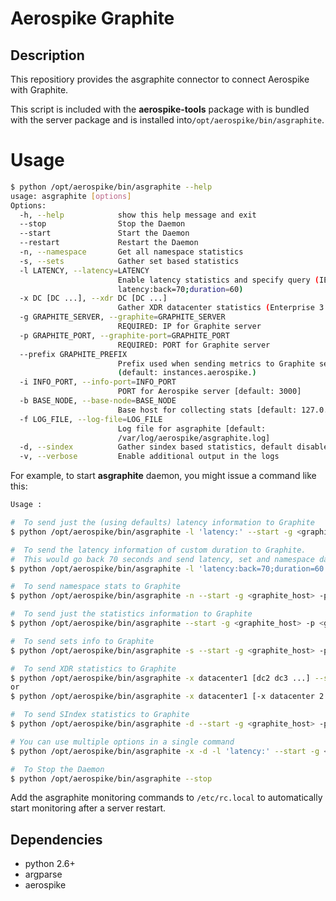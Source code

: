 # Aerospike Graphite
## Description
This repositiory provides the asgraphite connector to connect Aerospike with Graphite.

This script is included with the **aerospike-tools** package with is bundled
with the server package and is installed into`/opt/aerospike/bin/asgraphite`.

# Usage
```bash
$ python /opt/aerospike/bin/asgraphite --help
usage: asgraphite [options]
Options:
  -h, --help            show this help message and exit
  --stop                Stop the Daemon
  --start               Start the Daemon
  --restart             Restart the Daemon
  -n, --namespace       Get all namespace statistics
  -s, --sets            Gather set based statistics
  -l LATENCY, --latency=LATENCY
                        Enable latency statistics and specify query (IE.
                        latency:back=70;duration=60)
  -x DC [DC ...], --xdr DC [DC ...]
                        Gather XDR datacenter statistics (Enterprise 3.7.4+)
  -g GRAPHITE_SERVER, --graphite=GRAPHITE_SERVER
                        REQUIRED: IP for Graphite server
  -p GRAPHITE_PORT, --graphite-port=GRAPHITE_PORT
                        REQUIRED: PORT for Graphite server
  --prefix GRAPHITE_PREFIX
                        Prefix used when sending metrics to Graphite server
                        (default: instances.aerospike.)
  -i INFO_PORT, --info-port=INFO_PORT
                        PORT for Aerospike server [default: 3000]
  -b BASE_NODE, --base-node=BASE_NODE
                        Base host for collecting stats [default: 127.0.0.1]
  -f LOG_FILE, --log-file=LOG_FILE
                        Log file for asgraphite [default:
                        /var/log/aerospike/asgraphite.log]
  -d, --sindex          Gather sindex based statistics, default disabled (version 3.1.6+)
  -v, --verbose			Enable additional output in the logs
```

For example, to start <strong>asgraphite</strong> daemon, you might issue a command like this:

```bash
Usage :

#  To send just the (using defaults) latency information to Graphite
$ python /opt/aerospike/bin/asgraphite -l 'latency:' --start -g <graphite_host> -p <graphite_port>

#  To send the latency information of custom duration to Graphite.
#  This would go back 70 seconds and send latency, set and namespace data to the Graphite server for 60 seconds worth of data.
$ python /opt/aerospike/bin/asgraphite -l 'latency:back=70;duration=60' --start -g <graphite_host> -p <graphite_port>

#  To send namespace stats to Graphite
$ python /opt/aerospike/bin/asgraphite -n --start -g <graphite_host> -p <graphite_port>

#  To send just the statistics information to Graphite
$ python /opt/aerospike/bin/asgraphite --start -g <graphite_host> -p <graphite_port>

#  To send sets info to Graphite
$ python /opt/aerospike/bin/asgraphite -s --start -g <graphite_host> -p <graphite_port>

#  To send XDR statistics to Graphite
$ python /opt/aerospike/bin/asgraphite -x datacenter1 [dc2 dc3 ...] --start -g <graphite_host> -p <graphite_port>
or
$ python /opt/aerospike/bin/asgraphite -x datacenter1 [-x datacenter 2 -x datacenter3 ...] --start -g <graphite_host> -p <graphite_port>

#  To send SIndex statistics to Graphite
$ python /opt/aerospike/bin/asgraphite -d --start -g <graphite_host> -p <graphite_port>

# You can use multiple options in a single command
$ python /opt/aerospike/bin/asgraphite -x -d -l 'latency:' --start -g <graphite_host> -p <graphite_port>

#  To Stop the Daemon
$ python /opt/aerospike/bin/asgraphite --stop
```

Add the asgraphite monitoring commands to `/etc/rc.local` to automatically start
monitoring after a server restart.

## Dependencies
- python 2.6+
- argparse
- aerospike

